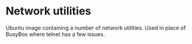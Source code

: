 # Network utilities

Ubuntu image containing a number of network utilities.  Used in place of BusyBox where telnet has a few issues.

